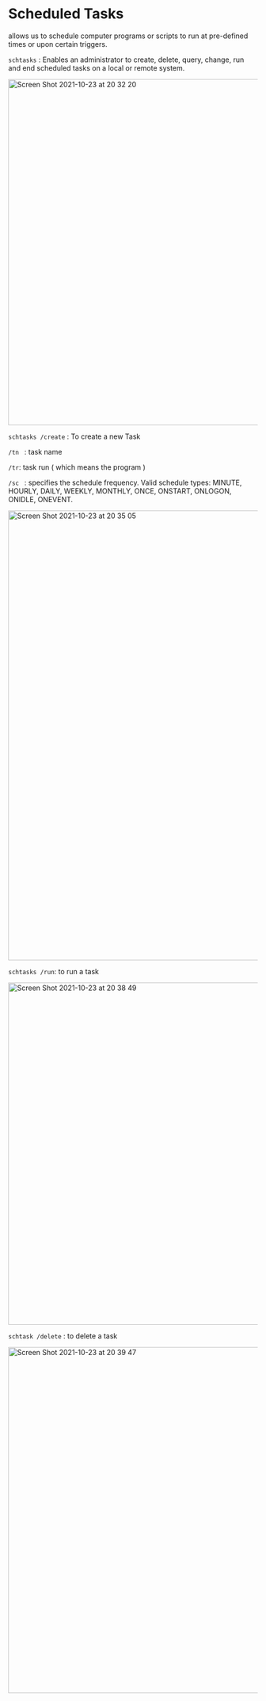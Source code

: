 # Scheduled Tasks 

allows us to schedule computer programs or scripts to run at pre-defined times or upon certain triggers.

``` schtasks ``` : Enables an administrator to create, delete, query, change, run and end scheduled tasks on a local or remote system.

<img width="698" alt="Screen Shot 2021-10-23 at 20 32 20" src="https://user-images.githubusercontent.com/92652606/138567870-045cbe5e-f422-4a63-b949-bf2056b817d5.png">

``` schtasks /create ``` : To create a new Task 

```/tn ``` : task name 

``` /tr ```: task run ( which means the program )

```/sc ``` : specifies the schedule frequency.
                       Valid schedule types: MINUTE, HOURLY, DAILY, WEEKLY,
                       MONTHLY, ONCE, ONSTART, ONLOGON, ONIDLE, ONEVENT.

<img width="907" alt="Screen Shot 2021-10-23 at 20 35 05" src="https://user-images.githubusercontent.com/92652606/138567884-f9ff6c90-045e-4783-966c-e61336e985aa.png">

``` schtasks /run ```: to run a task 

<img width="690" alt="Screen Shot 2021-10-23 at 20 38 49" src="https://user-images.githubusercontent.com/92652606/138567893-8ea42348-821b-40df-9aa5-445f445dbf3f.png">


``` schtask /delete ``` : to delete a task 

<img width="698" alt="Screen Shot 2021-10-23 at 20 39 47" src="https://user-images.githubusercontent.com/92652606/138567897-b054d676-14f5-4fea-8ec2-8cac4bc54fc6.png">




 
